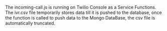 The incoming-call.js is running on Twilio Console as a Service Functions.
The ivr.csv file temporarily stores data till it is pushed to the database, once the function is called to push data to the Mongo DataBase, the csv file is automatically truncated.
